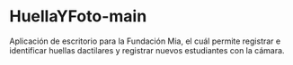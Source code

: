# HuellaYFoto-main
Aplicación de escritorio para la Fundación Mia, el cuál permite registrar e identificar huellas dactilares y registrar nuevos estudiantes con la cámara.
